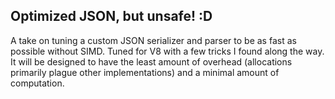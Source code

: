 ## Optimized JSON, but unsafe! :D

A take on tuning a custom JSON serializer and parser to be as fast as possible without SIMD.
Tuned for V8 with a few tricks I found along the way.
It will be designed to have the least amount of overhead (allocations primarily plague other implementations) and a minimal amount of computation.